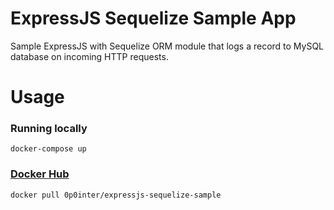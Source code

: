 # ExpressJS Sequelize Sample App

Sample ExpressJS with Sequelize ORM module that logs a record to MySQL database on incoming HTTP requests.

# Usage

###  Running locally 
```
docker-compose up
```
###  [Docker Hub](https://hub.docker.com/r/0p0inter/expressjs-sequelize-sample)
```
docker pull 0p0inter/expressjs-sequelize-sample
```